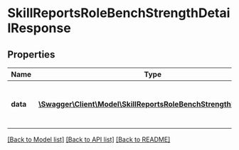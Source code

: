 # SkillReportsRoleBenchStrengthDetailResponse

## Properties
Name | Type | Description | Notes
------------ | ------------- | ------------- | -------------
**data** | [**\Swagger\Client\Model\SkillReportsRoleBenchStrengthDetailData**](SkillReportsRoleBenchStrengthDetailData.md) | Return bench strength details for a role | 

[[Back to Model list]](../README.md#documentation-for-models) [[Back to API list]](../README.md#documentation-for-api-endpoints) [[Back to README]](../README.md)


